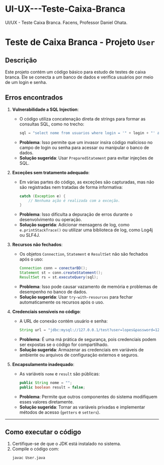 # UI-UX---Teste-Caixa-Branca
UI/UX - Teste Caixa Branca. Facens, Professor Daniel Ohata.


# Teste de Caixa Branca - Projeto `User`

## Descrição
Este projeto contém um código básico para estudo de testes de caixa branca. Ele se conecta a um banco de dados e verifica usuários por meio de um login e senha.

## Erros encontrados

1. **Vulnerabilidade a SQL Injection**:
   - O código utiliza concatenação direta de strings para formar as consultas SQL, como no trecho:
     ```java
     sql = "select nome from usuarios where login = '" + login + "' and senha = '" + senha + "';";
     ```
   - **Problema**: Isso permite que um invasor insira código malicioso no campo de login ou senha para acessar ou manipular o banco de dados.
   - **Solução sugerida**: Usar `PreparedStatement` para evitar injeções de SQL.

2. **Exceções sem tratamento adequado**:
   - Em várias partes do código, as exceções são capturadas, mas não são registradas nem tratadas de forma informativa:
     ```java
     catch (Exception e) {
         // Nenhuma ação é realizada com a exceção.
     }
     ```
   - **Problema**: Isso dificulta a depuração de erros durante o desenvolvimento ou operação.
   - **Solução sugerida**: Adicionar mensagens de log, como `e.printStackTrace()` ou utilizar uma biblioteca de log, como Log4j ou SLF4J.

3. **Recursos não fechados**:
   - Os objetos `Connection`, `Statement` e `ResultSet` não são fechados após o uso:
     ```java
     Connection conn = conectarBD();
     Statement st = conn.createStatement();
     ResultSet rs = st.executeQuery(sql);
     ```
   - **Problema**: Isso pode causar vazamento de memória e problemas de desempenho no banco de dados.
   - **Solução sugerida**: Usar `try-with-resources` para fechar automaticamente os recursos após o uso.

4. **Credenciais sensíveis no código**:
   - A URL de conexão contém usuário e senha:
     ```java
     String url = "jdbc:mysql://127.0.0.1/test?user=lopes&password=123";
     ```
   - **Problema**: É uma má prática de segurança, pois credenciais podem ser expostas se o código for compartilhado.
   - **Solução sugerida**: Armazenar as credenciais em variáveis de ambiente ou arquivos de configuração externos e seguros.

5. **Encapsulamento inadequado**:
   - As variáveis `nome` e `result` são públicas:
     ```java
     public String nome = "";
     public boolean result = false;
     ```
   - **Problema**: Permite que outros componentes do sistema modifiquem esses valores diretamente.
   - **Solução sugerida**: Tornar as variáveis privadas e implementar métodos de acesso (`getters` e `setters`).

---

## Como executar o código
1. Certifique-se de que o JDK está instalado no sistema.
2. Compile o código com:
   ```bash
   javac User.java
